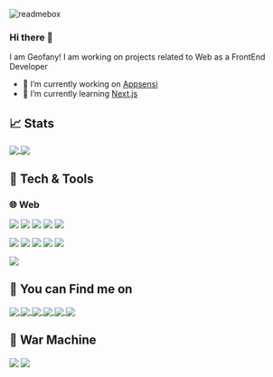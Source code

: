 ![readmebox](https://github.com/geofany/geofany/assets/37582643/48cd89a2-094f-4455-94fd-7368dbfc9be6)

### Hi there 👋
I am Geofany! I am working on projects related to Web as a FrontEnd Developer
<!--
**geofany/geofany** is a ✨ _special_ ✨ repository because its `README.md` (this file) appears on your GitHub profile.

Here are some ideas to get you started:

- 🔭 I’m currently working on ...
- 🌱 I’m currently learning ...
- 👯 I’m looking to collaborate on ...
- 🤔 I’m looking for help with ...
- 💬 Ask me about ...
- 📫 How to reach me: ...
- 😄 Pronouns: ...
- ⚡ Fun fact: ...
-->

- :office: I’m currently working on <a href="https://appsensi.com/">Appsensi</a>
- 🌱 I’m currently learning <a href="https://nextjs.org/">Next.js</a>

## :chart_with_upwards_trend: Stats

<a href="https://github.com/anuraghazra/github-readme-stats">
  <img align="center" src="https://github-readme-stats.vercel.app/api?username=geofany&count_private=true&theme=algolia&include_all_commits=true&show_icons=true&line_height=20" />
</a>
<a href="https://github.com/anuraghazra/github-readme-stats">
  <img align="center" src="https://github-readme-stats.vercel.app/api/top-langs/?username=geofany&layout=compact&count_private=true&theme=algolia" />
</a>

## :construction_worker: Tech & Tools
### :globe_with_meridians: Web
![](https://img.shields.io/badge/Laravel-FF2D20?style=for-the-badge&logo=laravel&logoColor=white)
![](https://img.shields.io/badge/HTML5-E34F26?style=for-the-badge&logo=html5&logoColor=white)
![](https://img.shields.io/badge/CSS3-1572B6?style=for-the-badge&logo=css3&logoColor=white)
![](https://img.shields.io/badge/JavaScript-323330?style=for-the-badge&logo=javascript&logoColor=F7DF1E)
![](https://img.shields.io/badge/jQuery-0769AD?style=for-the-badge&logo=jquery&logoColor=white)

![](https://img.shields.io/badge/PHP-777BB4?style=for-the-badge&logo=php&logoColor=white)
![](https://img.shields.io/badge/Vue.js-35495E?style=for-the-badge&logo=vue.js&logoColor=4FC08D)
![](https://img.shields.io/badge/Nuxt.js-35495E?style=for-the-badge&logo=nuxt.js&logoColor=4FC08D)
![](https://img.shields.io/badge/Bootstrap-563D7C?style=for-the-badge&logo=bootstrap&logoColor=white)
![](https://img.shields.io/badge/Tailwind_CSS-38B2AC?style=for-the-badge&logo=tailwind-css&logoColor=white)

![](https://img.shields.io/badge/MySQL-00000F?style=for-the-badge&logo=mysql&logoColor=white)

## :mega: You can Find me on
<a href="https://t.me/Geofany10">
   <img align="center" src="https://img.shields.io/badge/Telegram-2CA5E0?style=for-the-badge&logo=telegram&logoColor=white" />
</a>

<a href="mailto:geofanygalindra@gmail.com">
   <img align="center" src="https://img.shields.io/badge/Gmail-D14836?style=for-the-badge&logo=gmail&logoColor=white" />
</a>

<a href="https://www.facebook.com/GeGaRezpect/">
   <img align="center" src="https://img.shields.io/badge/Facebook-1877F2?style=for-the-badge&logo=facebook&logoColor=white" />
</a>

<a href="https://www.instagram.com/__gegas__/">
   <img align="center" src="https://img.shields.io/badge/Instagram-E4405F?style=for-the-badge&logo=instagram&logoColor=white" />
</a>

<a href="https://www.linkedin.com/in/geofany-galindra/">
   <img align="center" src="https://img.shields.io/badge/LinkedIn-0077B5?style=for-the-badge&logo=linkedin&logoColor=white" />
</a>

<a href="https://steamcommunity.com/id/4n0n">
   <img align="center" src="https://img.shields.io/badge/Steam-000000?style=for-the-badge&logo=steam&logoColor=white" />
</a>

## :robot: War Machine
<a>
  <img align="center" src="https://img.shields.io/badge/Apple-Macbook_Air_M1-707070?style=for-the-badge&logo=apple&logoColor=white" />
</a>

<a>
  <img align="center" src="https://img.shields.io/badge/macOS-Sonoma_14.4.1-707070?style=for-the-badge&logo=macOS&logoColor=white" />
</a>
